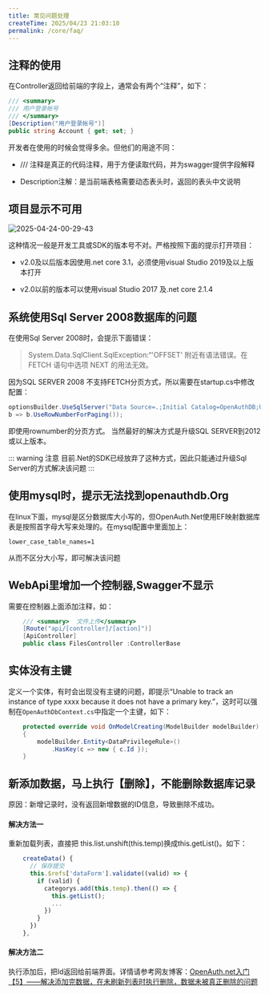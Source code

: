 ```yaml
---
title: 常见问题处理
createTime: 2025/04/23 21:03:10
permalink: /core/faq/
---
```


## 注释的使用

在Controller返回给前端的字段上，通常会有两个“注释”，如下：
```csharp
/// <summary>
/// 用户登录帐号
/// </summary>
[Description("用户登录帐号")]
public string Account { get; set; }
```
开发者在使用的时候会觉得多余。但他们的用途不同：

* /// 注释是真正的代码注释，用于方便读取代码，并为swagger提供字段解释

* Description注解：是当前端表格需要动态表头时，返回的表头中文说明


## 项目显示不可用

![2025-04-24-00-29-43](http://img.openauth.net.cn/2025-04-24-00-29-43.png)

这种情况一般是开发工具或SDK的版本号不对。严格按照下面的提示打开项目：

* v2.0及以后版本因使用.net core 3.1，必须使用visual Studio 2019及以上版本打开

* v2.0以前的版本可以使用visual Studio 2017  及.net core 2.1.4

## 系统使用Sql Server 2008数据库的问题

在使用Sql Server 2008时，会提示下面错误：

> System.Data.SqlClient.SqlException:“'OFFSET' 附近有语法错误。在 FETCH 语句中选项 NEXT 的用法无效。

因为SQL SERVER 2008 不支持FETCH分页方式，所以需要在startup.cs中修改配置：

```csharp
optionsBuilder.UseSqlServer("Data Source=.;Initial Catalog=OpenAuthDB;User=sa;Password=123456;Integrated Security=True;", 
b => b.UseRowNumberForPaging());
```

即使用rownumber的分页方式。 当然最好的解决方式是升级SQL SERVER到2012或以上版本。

::: warning 注意
目前.Net的SDK已经放弃了这种方式，因此只能通过升级Sql Server的方式解决该问题
:::


## 使用mysql时，提示无法找到openauthdb.Org

在linux下面，mysql是区分数据库大小写的，但OpenAuth.Net使用EF映射数据库表是按照首字母大写来处理的。在mysql配置中里面加上：

```shell
lower_case_table_names=1
```
从而不区分大小写，即可解决该问题

## WebApi里增加一个控制器,Swagger不显示

需要在控制器上面添加注释，如：
```csharp
    /// <summary>  文件上传</summary>
    [Route("api/[controller]/[action]")]
    [ApiController]
    public class FilesController :ControllerBase
```

## 实体没有主键

定义一个实体，有时会出现没有主键的问题，即提示“Unable to track an instance of type xxxx because it does not have a primary key.”，这时可以强制在`OpenAuthDbContext.cs`中指定一个主键，如下：
```csharp
    protected override void OnModelCreating(ModelBuilder modelBuilder)
    {
        modelBuilder.Entity<DataPrivilegeRule>()
            .HasKey(c => new { c.Id });
    }

```

## 新添加数据，马上执行【删除】，不能删除数据库记录

原因：新增记录时，没有返回新增数据的ID信息，导致删除不成功。

#### 解决方法一

重新加载列表，直接把 this.list.unshift(this.temp)换成this.getList()。如下：

```javascript
    createData() {
      // 保存提交
      this.$refs['dataForm'].validate((valid) => {
        if (valid) {
          categorys.add(this.temp).then(() => {
            this.getList();
            ...
          })
        }
      })
    },

```

#### 解决方法二

执行添加后，把Id返回给前端界面。详情请参考网友博客：[OpenAuth.net入门【5】——解决添加完数据，在未刷新列表时执行删除，数据未被真正删除的问题](https://www.cnblogs.com/wjx-blog/p/15892811.html)


